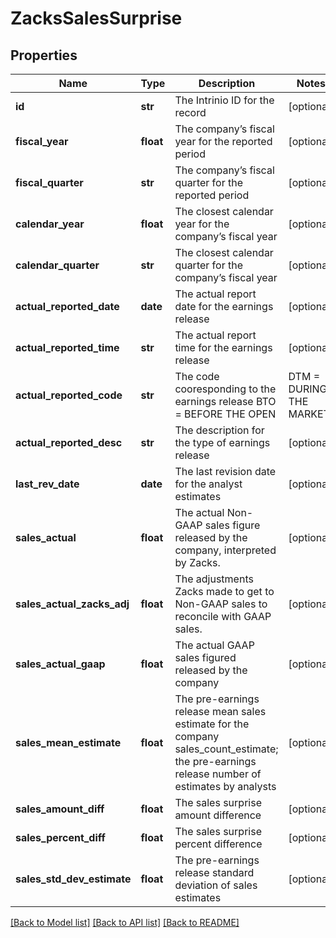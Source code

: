 # ZacksSalesSurprise

## Properties
Name | Type | Description | Notes
------------ | ------------- | ------------- | -------------
**id** | **str** | The Intrinio ID for the record | [optional] 
**fiscal_year** | **float** | The company’s fiscal year for the reported period | [optional] 
**fiscal_quarter** | **str** | The company’s fiscal quarter for the reported period | [optional] 
**calendar_year** | **float** | The closest calendar year for the company’s fiscal year | [optional] 
**calendar_quarter** | **str** | The closest calendar quarter for the company’s fiscal year | [optional] 
**actual_reported_date** | **date** | The actual report date for the earnings release | [optional] 
**actual_reported_time** | **str** | The actual report time for the earnings release | [optional] 
**actual_reported_code** | **str** | The code cooresponding to the earnings release  BTO &#x3D; BEFORE THE OPEN | DTM &#x3D; DURING THE MARKET | AMC &#x3D; AFTER MARKET CLOSE | [optional] 
**actual_reported_desc** | **str** | The description for the type of earnings release | [optional] 
**last_rev_date** | **date** | The last revision date for the analyst estimates | [optional] 
**sales_actual** | **float** | The actual Non-GAAP sales figure released by the company, interpreted by Zacks. | [optional] 
**sales_actual_zacks_adj** | **float** | The adjustments Zacks made to get to Non-GAAP sales to reconcile with GAAP sales. | [optional] 
**sales_actual_gaap** | **float** | The actual GAAP sales figured released by the company | [optional] 
**sales_mean_estimate** | **float** | The pre-earnings release mean sales estimate for the company sales_count_estimate; the pre-earnings release number of estimates by analysts | [optional] 
**sales_amount_diff** | **float** | The sales surprise amount difference | [optional] 
**sales_percent_diff** | **float** | The sales surprise percent difference | [optional] 
**sales_std_dev_estimate** | **float** | The pre-earnings release standard deviation of sales estimates | [optional] 

[[Back to Model list]](../README.md#documentation-for-models) [[Back to API list]](../README.md#documentation-for-api-endpoints) [[Back to README]](../README.md)


